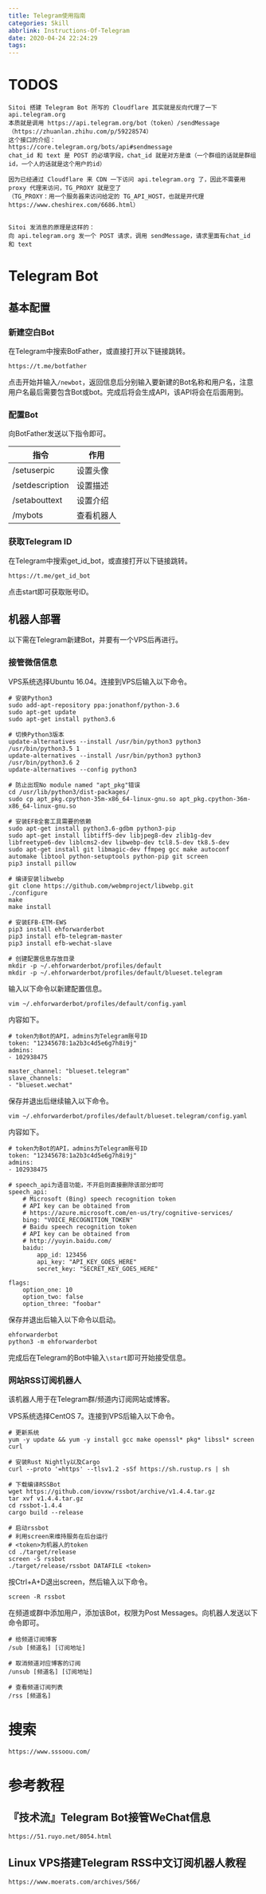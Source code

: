 ```yaml
---
title: Telegram使用指南
categories: Skill
abbrlink: Instructions-Of-Telegram
date: 2020-04-24 22:24:29
tags:
---
```


# TODOS

```
Sitoi 搭建 Telegram Bot 所写的 Cloudflare 其实就是反向代理了一下 api.telegram.org
本质就是调用 https://api.telegram.org/bot（token）/sendMessage
（https://zhuanlan.zhihu.com/p/59228574）
这个接口的介绍：
https://core.telegram.org/bots/api#sendmessage
chat_id 和 text 是 POST 的必填字段，chat_id 就是对方是谁（一个群组的话就是群组id，一个人的话就是这个用户的id）

因为已经通过 Cloudflare 来 CDN 一下访问 api.telegram.org 了，因此不需要用 proxy 代理来访问，TG_PROXY 就是空了
（TG_PROXY：用一个服务器来访问给定的 TG_API_HOST，也就是开代理
https://www.cheshirex.com/6686.html）


Sitoi 发消息的原理是这样的：
向 api.telegram.org 发一个 POST 请求，调用 sendMessage，请求里面有chat_id 和 text
```

# Telegram Bot

## 基本配置

### 新建空白Bot

在Telegram中搜索BotFather，或直接打开以下链接跳转。

```
https://t.me/botfather
```

点击开始并输入`/newbot`，返回信息后分别输入要新建的Bot名称和用户名，注意用户名最后需要包含Bot或bot。完成后将会生成API，该API将会在后面用到。

### 配置Bot

向BotFather发送以下指令即可。

|       指令      |    作用    |
|-----------------|------------|
| /setuserpic     | 设置头像   |
| /setdescription | 设置描述   |
| /setabouttext   | 设置介绍   |
| /mybots         | 查看机器人 |

### 获取Telegram ID

在Telegram中搜索get_id_bot，或直接打开以下链接跳转。

```
https://t.me/get_id_bot
```

点击start即可获取账号ID。

## 机器人部署

以下需在Telegram新建Bot，并要有一个VPS后再进行。

### 接管微信信息

VPS系统选择Ubuntu 16.04。连接到VPS后输入以下命令。

```
# 安装Python3
sudo add-apt-repository ppa:jonathonf/python-3.6
sudo apt-get update
sudo apt-get install python3.6

# 切换Python3版本
update-alternatives --install /usr/bin/python3 python3 /usr/bin/python3.5 1 
update-alternatives --install /usr/bin/python3 python3 /usr/bin/python3.6 2 
update-alternatives --config python3

# 防止出现No module named "apt_pkg"错误
cd /usr/lib/python3/dist-packages/  
sudo cp apt_pkg.cpython-35m-x86_64-linux-gnu.so apt_pkg.cpython-36m-x86_64-linux-gnu.so 

# 安装EFB全套工具需要的依赖
sudo apt-get install python3.6-gdbm python3-pip
sudo apt-get install libtiff5-dev libjpeg8-dev zlib1g-dev libfreetype6-dev liblcms2-dev libwebp-dev tcl8.5-dev tk8.5-dev 
sudo apt-get install git libmagic-dev ffmpeg gcc make autoconf automake libtool python-setuptools python-pip git screen
pip3 install pillow

# 编译安装libwebp
git clone https://github.com/webmproject/libwebp.git
./configure
make
make install

# 安装EFB-ETM-EWS
pip3 install ehforwarderbot 
pip3 install efb-telegram-master
pip3 install efb-wechat-slave

# 创建配置信息存放目录
mkdir -p ~/.ehforwarderbot/profiles/default
mkdir -p ~/.ehforwarderbot/profiles/default/blueset.telegram
```

输入以下命令以新建配置信息。

```
vim ~/.ehforwarderbot/profiles/default/config.yaml
```

内容如下。

```
# token为Bot的API，admins为Telegram账号ID
token: "12345678:1a2b3c4d5e6g7h8i9j"
admins: 
- 102938475
 
master_channel: "blueset.telegram" 
slave_channels: 
- "blueset.wechat" 
```

保存并退出后继续输入以下命令。

```
vim ~/.ehforwarderbot/profiles/default/blueset.telegram/config.yaml 
```

内容如下。

```
# token为Bot的API，admins为Telegram账号ID
token: "12345678:1a2b3c4d5e6g7h8i9j"
admins: 
- 102938475
 
# speech_api为语音功能，不开启则直接删除该部分即可
speech_api:
    # Microsoft (Bing) speech recognition token
    # API key can be obtained from
    # https://azure.microsoft.com/en-us/try/cognitive-services/
    bing: "VOICE_RECOGNITION_TOKEN"
    # Baidu speech recognition token
    # API key can be obtained from
    # http://yuyin.baidu.com/
    baidu:
        app_id: 123456
        api_key: "API_KEY_GOES_HERE"
        secret_key: "SECRET_KEY_GOES_HERE"
        
flags:
    option_one: 10
    option_two: false
    option_three: "foobar"
```

保存并退出后输入以下命令以启动。

```
ehforwarderbot
python3 -m ehforwarderbot
```

完成后在Telegram的Bot中输入`\start`即可开始接受信息。

### 网站RSS订阅机器人

该机器人用于在Telegram群/频道内订阅网站或博客。

VPS系统选择CentOS 7。连接到VPS后输入以下命令。

```
# 更新系统
yum -y update && yum -y install gcc make openssl* pkg* libssl* screen curl

# 安装Rust Nightly以及Cargo
curl --proto '=https' --tlsv1.2 -sSf https://sh.rustup.rs | sh

# 下载编译RSSBot
wget https://github.com/iovxw/rssbot/archive/v1.4.4.tar.gz
tar xvf v1.4.4.tar.gz
cd rssbot-1.4.4
cargo build --release

# 启动rssbot
# 利用screen来维持服务在后台运行
# <token>为机器人的token
cd ./target/release
screen -S rssbot
./target/release/rssbot DATAFILE <token>
```

按Ctrl+A+D退出screen，然后输入以下命令。

```
screen -R rssbot
```

在频道或群中添加用户，添加该Bot，权限为Post Messages。向机器人发送以下命令即可。

```
# 给频道订阅博客
/sub [频道名] [订阅地址]

# 取消频道对应博客的订阅  
/unsub [频道名] [订阅地址]
 
# 查看频道订阅列表
/rss [频道名]
```

# 搜索

```
https://www.sssoou.com/
```

# 参考教程

## 『技术流』Telegram Bot接管WeChat信息

```
https://51.ruyo.net/8054.html
```

## Linux VPS搭建Telegram RSS中文订阅机器人教程

```
https://www.moerats.com/archives/566/
```
